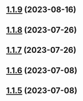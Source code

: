 ## [1.1.9](https://github.com/WorthyD/destiny-clan-dashboard/compare/1.1.8...1.1.9) (2023-08-16)



## [1.1.8](https://github.com/WorthyD/destiny-clan-dashboard/compare/1.1.7...1.1.8) (2023-07-26)



## [1.1.7](https://github.com/WorthyD/destiny-clan-dashboard/compare/1.1.6...1.1.7) (2023-07-26)



## [1.1.6](https://github.com/WorthyD/destiny-clan-dashboard/compare/1.1.5...1.1.6) (2023-07-08)



## [1.1.5](https://github.com/WorthyD/destiny-clan-dashboard/compare/1.1.4...1.1.5) (2023-07-08)



